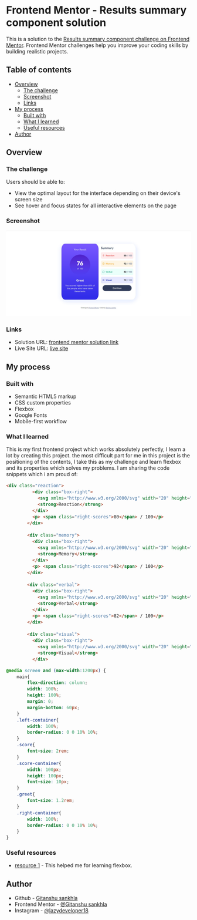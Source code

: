 # Frontend Mentor - Results summary component solution

This is a solution to the [Results summary component challenge on Frontend Mentor](https://www.frontendmentor.io/challenges/results-summary-component-CE_K6s0maV). Frontend Mentor challenges help you improve your coding skills by building realistic projects. 

## Table of contents

- [Overview](#overview)
  - [The challenge](#the-challenge)
  - [Screenshot](#screenshot)
  - [Links](#links)
- [My process](#my-process)
  - [Built with](#built-with)
  - [What I learned](#what-i-learned)
  - [Useful resources](#useful-resources)
- [Author](#author)


## Overview

### The challenge

Users should be able to:

- View the optimal layout for the interface depending on their device's screen size
- See hover and focus states for all interactive elements on the page

### Screenshot

![](./screenshot.jpg)



### Links

- Solution URL: [frontend mentor solution link](https://www.frontendmentor.io/solutions/responsive-design-using-flexbox-6vek09Gdcy)
- Live Site URL: [live site](https://gitax18.github.io/scorecard-frontend-mentor/)

## My process

### Built with

- Semantic HTML5 markup
- CSS custom properties
- Flexbox
- Google Fonts
- Mobile-first workflow


### What I learned

This is my first frontend project which works absolutely perfectly, I learn a lot by creating this project.
the most difficult part for me in this project is the positioning of the contents, I take this as my challenge
and learn flexbox and its properties which solves my problems. I am sharing the code snippets which i am proud of: 

```html
<div class="reaction">
          <div class="box-right">
            <svg xmlns="http://www.w3.org/2000/svg" width="20" height="20" fill="none" viewBox="0 0 20 20"><path stroke="#F55" stroke-linecap="round" stroke-linejoin="round" stroke-width="1.25" d="M10.833 8.333V2.5l-6.666 9.167h5V17.5l6.666-9.167h-5Z"/></svg>
            <strong>Reaction</strong>
          </div>
          <p> <span class="right-scores">80</span> / 100</p>  
        </div>

        <div class="memory">
          <div class="box-right">
            <svg xmlns="http://www.w3.org/2000/svg" width="20" height="20" fill="none" viewBox="0 0 20 20"><path stroke="#FFB21E" stroke-linecap="round" stroke-linejoin="round" stroke-width="1.25" d="M5.833 11.667a2.5 2.5 0 1 0 .834 4.858"/><path stroke="#FFB21E" stroke-linecap="round" stroke-linejoin="round" stroke-width="1.25" d="M3.553 13.004a3.333 3.333 0 0 1-.728-5.53m.025-.067a2.083 2.083 0 0 1 2.983-2.824m.199.054A2.083 2.083 0 1 1 10 3.75v12.917a1.667 1.667 0 0 1-3.333 0M10 5.833a2.5 2.5 0 0 0 2.5 2.5m1.667 3.334a2.5 2.5 0 1 1-.834 4.858"/><path stroke="#FFB21E" stroke-linecap="round" stroke-linejoin="round" stroke-width="1.25" d="M16.447 13.004a3.334 3.334 0 0 0 .728-5.53m-.025-.067a2.083 2.083 0 0 0-2.983-2.824M10 3.75a2.085 2.085 0 0 1 2.538-2.033 2.084 2.084 0 0 1 1.43 2.92m-.635 12.03a1.667 1.667 0 0 1-3.333 0"/></svg>
            <strong>Memory</strong>
          </div>
          <p> <span class="right-scores">92</span> / 100</p>
        </div>

        <div class="verbal"> 
          <div class="box-right">
            <svg xmlns="http://www.w3.org/2000/svg" width="20" height="20" fill="none" viewBox="0 0 20 20"><path stroke="#00BB8F" stroke-linecap="round" stroke-linejoin="round" stroke-width="1.25" d="M7.5 10h5M10 18.333A8.333 8.333 0 1 0 1.667 10c0 1.518.406 2.942 1.115 4.167l-.699 3.75 3.75-.699A8.295 8.295 0 0 0 10 18.333Z"/></svg>
            <strong>Verbal</strong>
          </div>
          <p> <span class="right-scores">82</span> / 100</p>
        </div>

        <div class="visual">
          <div class="box-right">
            <svg xmlns="http://www.w3.org/2000/svg" width="20" height="20" fill="none" viewBox="0 0 20 20"><path stroke="#1125D6" stroke-linecap="round" stroke-linejoin="round" stroke-width="1.25" d="M10 11.667a1.667 1.667 0 1 0 0-3.334 1.667 1.667 0 0 0 0 3.334Z"/><path stroke="#1125D6" stroke-linecap="round" stroke-linejoin="round" stroke-width="1.25" d="M17.5 10c-1.574 2.492-4.402 5-7.5 5s-5.926-2.508-7.5-5C4.416 7.632 6.66 5 10 5s5.584 2.632 7.5 5Z"/></svg>
            <strong>Visual</strong>
          </div> 
```
```css
@media screen and (max-width:1200px) {
    main{
        flex-direction: column;
        width: 100%;
        height: 100%;
        margin: 0;
        margin-bottom: 60px;
    }
    .left-container{
        width: 100%;
        border-radius: 0 0 10% 10%;
    }
    .score{
        font-size: 2rem;
    }
    .score-container{
        width: 100px;
        height: 100px;
        font-size: 10px;
    }
    .greet{
        font-size: 1.2rem;
    }
    .right-container{
        width: 100%;
        border-radius: 0 0 10% 10%;
    }
}
```



### Useful resources

- [resource 1](https://developer.mozilla.org/en-US/docs/Learn/CSS/CSS_layout/Flexbox) - This helped me for learning flexbox.

## Author

- Github - [Gitanshu sankhla](https://github.com/Gitax18)
- Frontend Mentor - [@Gitanshu sankhla](https://www.frontendmentor.io/profile/gitanshu18)
- Instagram - [@lazydeveloper18](https://www.instagram.com/lazydeveloper18/)
